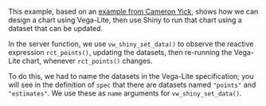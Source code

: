 This example, based on an [example from Cameron Yick](https://observablehq.com/@hydrosquall/monte-carlo-pi-approximation-explorable-explanation-in-ve), shows how we can design a chart using Vega-Lite, then use Shiny to run that chart using a dataset that can be updated. 

In the server function, we use `vw_shiny_set_data()` to observe the reactive expression `rct_points()`, updating the datasets, then re-running the Vega-Lite chart, whenever `rct_points()` changes.

To do this, we had to name the datasets in the Vega-Lite specification; you will see in the definition of `spec` that there are datasets named `"points"` and `"estimates"`. We use these as `name` arguments for `vw_shiny_set_data()`.

